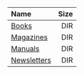 |Name|Size|
|:---|---:|
|[Books](Books/index.html)|DIR|
|[Magazines](Magazines/index.html)|DIR|
|[Manuals](Manuals/index.html)|DIR|
|[Newsletters](Newsletters/index.html)|DIR|
